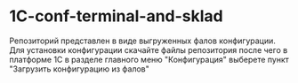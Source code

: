 ﻿# 1C-conf-terminal-and-sklad

Репозиторий представлен в виде выгруженных фалов конфигурации.
Для установки конфигурации скачайте файлы репозитория после чего в платформе 1С в разделе главного меню "Конфигурация" выберете пункт "Загрузить конфигурацию из фалов"
